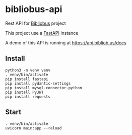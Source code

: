# bibliobus-api
Rest API for [Bibliobus](https://bibliob.us) project

This project use a [FastAPI](https://fastapi.tiangolo.com/) instance

A demo of this API is running at https://api.bibliob.us/docs

## Install
```
python3 -m venv venv
. venv/bin/activate
pip install fastapi
pip install pydantic-settings
pip install mysql-connector-python
pip install PyJWT
pip install requests
```

## Start
```
. venv/bin/activate
uvicorn main:app --reload
```

